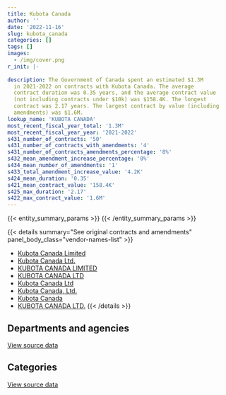 ```yaml
---
title: Kubota Canada
author: ''
date: '2022-11-16'
slug: kubota_canada
categories: []
tags: []
images:
  - /img/cover.png
r_init: |-
  
description: The Government of Canada spent an estimated $1.3M
  in 2021-2022 on contracts with Kubota Canada. The average
  contract duration was 0.35 years, and the average contract value
  (not including contracts under $10k) was $158.4K. The longest
  contract was 2.17 years. The largest contract by value (including
  amendments) was $1.6M.
lookup_name: 'KUBOTA CANADA'
most_recent_fiscal_year_total: '1.3M'
most_recent_fiscal_year_year: '2021-2022'
s431_number_of_contracts: '50'
s431_number_of_contracts_with_amendments: '4'
s431_number_of_contracts_amendments_percentage: '8%'
s432_mean_amendment_increase_percentage: '0%'
s434_mean_number_of_amendments: '1'
s433_total_amendment_increase_value: '4.2K'
s424_mean_duration: '0.35'
s421_mean_contract_value: '158.4K'
s425_max_duration: '2.17'
s422_max_contract_value: '1.6M'
---
```


<script src="/rmarkdown-libs/htmlwidgets/htmlwidgets.js"></script>
<link href="/rmarkdown-libs/datatables-css/datatables-crosstalk.css" rel="stylesheet" />
<script src="/rmarkdown-libs/datatables-binding/datatables.js"></script>
<script src="/rmarkdown-libs/jquery/jquery-3.6.0.min.js"></script>
<link href="/rmarkdown-libs/dt-core-bootstrap/css/dataTables.bootstrap.min.css" rel="stylesheet" />
<link href="/rmarkdown-libs/dt-core-bootstrap/css/dataTables.bootstrap.extra.css" rel="stylesheet" />
<script src="/rmarkdown-libs/dt-core-bootstrap/js/jquery.dataTables.min.js"></script>
<script src="/rmarkdown-libs/dt-core-bootstrap/js/dataTables.bootstrap.min.js"></script>
<link href="/rmarkdown-libs/crosstalk/css/crosstalk.min.css" rel="stylesheet" />
<script src="/rmarkdown-libs/crosstalk/js/crosstalk.min.js"></script>
<script src="/rmarkdown-libs/htmlwidgets/htmlwidgets.js"></script>
<link href="/rmarkdown-libs/datatables-css/datatables-crosstalk.css" rel="stylesheet" />
<script src="/rmarkdown-libs/datatables-binding/datatables.js"></script>
<script src="/rmarkdown-libs/jquery/jquery-3.6.0.min.js"></script>
<link href="/rmarkdown-libs/dt-core-bootstrap/css/dataTables.bootstrap.min.css" rel="stylesheet" />
<link href="/rmarkdown-libs/dt-core-bootstrap/css/dataTables.bootstrap.extra.css" rel="stylesheet" />
<script src="/rmarkdown-libs/dt-core-bootstrap/js/jquery.dataTables.min.js"></script>
<script src="/rmarkdown-libs/dt-core-bootstrap/js/dataTables.bootstrap.min.js"></script>
<link href="/rmarkdown-libs/crosstalk/css/crosstalk.min.css" rel="stylesheet" />
<script src="/rmarkdown-libs/crosstalk/js/crosstalk.min.js"></script>

{{< entity_summary_params >}}
{{< /entity_summary_params >}}

{{< details summary="See original contracts and amendments" panel_body_class="vendor-names-list" >}}
- [Kubota Canada Limited](https://search.open.canada.ca/en/ct/?sort=contract_value_f%20desc&page=1&search_text=%22Kubota%20Canada%20Limited%22)
- [Kubota Canada Ltd.](https://search.open.canada.ca/en/ct/?sort=contract_value_f%20desc&page=1&search_text=%22Kubota%20Canada%20Ltd.%22)
- [KUBOTA CANADA LIMITED](https://search.open.canada.ca/en/ct/?sort=contract_value_f%20desc&page=1&search_text=%22KUBOTA%20CANADA%20LIMITED%22)
- [KUBOTA CANADA LTD](https://search.open.canada.ca/en/ct/?sort=contract_value_f%20desc&page=1&search_text=%22KUBOTA%20CANADA%20LTD%22)
- [Kubota Canada Ltd](https://search.open.canada.ca/en/ct/?sort=contract_value_f%20desc&page=1&search_text=%22Kubota%20Canada%20Ltd%22)
- [Kubota Canada, Ltd.](https://search.open.canada.ca/en/ct/?sort=contract_value_f%20desc&page=1&search_text=%22Kubota%20Canada%2c%20Ltd.%22)
- [Kubota Canada](https://search.open.canada.ca/en/ct/?sort=contract_value_f%20desc&page=1&search_text=%22Kubota%20Canada%22)
- [KUBOTA CANADA LTD.](https://search.open.canada.ca/en/ct/?sort=contract_value_f%20desc&page=1&search_text=%22KUBOTA%20CANADA%20LTD.%22)
{{< /details >}}

## Departments and agencies

<div id="htmlwidget-1" style="width:100%;height:auto;" class="datatables html-widget"></div>
<script type="application/json" data-for="htmlwidget-1">{"x":{"style":"bootstrap","filter":"none","vertical":false,"data":[["<a href=\"/departments/aafc-aac/\">Agriculture and Agri-Food Canada<\/a>","<a href=\"/departments/cfia-acia/\">Canadian Food Inspection Agency<\/a>","<a href=\"/departments/csc-scc/\">Correctional Service of Canada<\/a>","<a href=\"/departments/dfo-mpo/\">Fisheries and Oceans Canada<\/a>","<a href=\"/departments/dnd-mdn/\">National Defence<\/a>","<a href=\"/departments/ec/\">Environment and Climate Change Canada<\/a>","<a href=\"/departments/isc-sac/\">Indigenous Services Canada<\/a>","<a href=\"/departments/nrcan-rncan/\">Natural Resources Canada<\/a>","<a href=\"/departments/pc/\">Parks Canada<\/a>","<a href=\"/departments/tc/\">Transport Canada<\/a>"],[null,null,56432.14,null,245355.64,null,null,null,null,null],[210610.98,null,208178.58,84075.25,1565662.85,null,29111.85,61044.79,135707.4,140416.48],[44648.16,null,836368.95,140349.24,243594.97,95688.4,null,null,407990.58,90116.8],[21913.17,18273.02,675592.13,218731.44,237357.59,null,null,51959.56,118308.76,null]],"container":"<table class=\"table table-striped table-hover row-border order-column display\">\n  <thead>\n    <tr>\n      <th>Department<\/th>\n      <th>2018-2019<\/th>\n      <th>2019-2020<\/th>\n      <th>2020-2021<\/th>\n      <th>2021-2022<\/th>\n    <\/tr>\n  <\/thead>\n<\/table>","options":{"order":[[4,"desc"]],"pageLength":10,"autoWidth":true,"columnDefs":[{"targets":1,"render":"function(data, type, row, meta) {\n    return type !== 'display' ? data : DTWidget.formatCurrency(data, \"$\", 2, 3, \",\", \".\", true, null);\n  }"},{"targets":2,"render":"function(data, type, row, meta) {\n    return type !== 'display' ? data : DTWidget.formatCurrency(data, \"$\", 2, 3, \",\", \".\", true, null);\n  }"},{"targets":3,"render":"function(data, type, row, meta) {\n    return type !== 'display' ? data : DTWidget.formatCurrency(data, \"$\", 2, 3, \",\", \".\", true, null);\n  }"},{"targets":4,"render":"function(data, type, row, meta) {\n    return type !== 'display' ? data : DTWidget.formatCurrency(data, \"$\", 2, 3, \",\", \".\", true, null);\n  }"},{"width":"16%","targets":[1,2,3,4]},{"className":"dt-right","targets":[1,2,3,4]}],"orderClasses":false}},"evals":["options.columnDefs.0.render","options.columnDefs.1.render","options.columnDefs.2.render","options.columnDefs.3.render"],"jsHooks":[]}</script>
<p class="text-right">
<a href="https://github.com/GoC-Spending/contracts-data/tree/main/data/out/vendors/kubota_canada/summary_by_fiscal_year_by_department.csv" class="source-data-link btn btn-link">View source data</a>
</p>

## Categories

<div id="htmlwidget-2" style="width:100%;height:auto;" class="datatables html-widget"></div>
<script type="application/json" data-for="htmlwidget-2">{"x":{"style":"bootstrap","filter":"none","vertical":false,"data":[["<a href=\"/categories/defence/\">Defence<\/a>","<a href=\"/categories/information_technology/\">Information technology<\/a>","<a href=\"/categories/transportation_and_logistics/\">Transportation and logistics<\/a>","<a href=\"/categories/industrial_products_and_services/\">Industrial products and services<\/a>"],[245355.64,null,null,56432.14],[1532264.97,113156.82,540473.09,248913.31],[243594.97,181386.05,1433776.07,null],[237357.59,85330.73,938359.59,81087.76]],"container":"<table class=\"table table-striped table-hover row-border order-column display\">\n  <thead>\n    <tr>\n      <th>Category<\/th>\n      <th>2018-2019<\/th>\n      <th>2019-2020<\/th>\n      <th>2020-2021<\/th>\n      <th>2021-2022<\/th>\n    <\/tr>\n  <\/thead>\n<\/table>","options":{"order":[[4,"desc"]],"dom":"t","pageLength":30,"autoWidth":true,"columnDefs":[{"targets":1,"render":"function(data, type, row, meta) {\n    return type !== 'display' ? data : DTWidget.formatCurrency(data, \"$\", 2, 3, \",\", \".\", true, null);\n  }"},{"targets":2,"render":"function(data, type, row, meta) {\n    return type !== 'display' ? data : DTWidget.formatCurrency(data, \"$\", 2, 3, \",\", \".\", true, null);\n  }"},{"targets":3,"render":"function(data, type, row, meta) {\n    return type !== 'display' ? data : DTWidget.formatCurrency(data, \"$\", 2, 3, \",\", \".\", true, null);\n  }"},{"targets":4,"render":"function(data, type, row, meta) {\n    return type !== 'display' ? data : DTWidget.formatCurrency(data, \"$\", 2, 3, \",\", \".\", true, null);\n  }"},{"width":"16%","targets":[1,2,3,4]},{"className":"dt-right","targets":[1,2,3,4]}],"orderClasses":false,"lengthMenu":[10,25,30,50,100]}},"evals":["options.columnDefs.0.render","options.columnDefs.1.render","options.columnDefs.2.render","options.columnDefs.3.render"],"jsHooks":[]}</script>
<p class="text-right">
<a href="https://github.com/GoC-Spending/contracts-data/tree/main/data/out/vendors/kubota_canada/summary_by_fiscal_year_by_category.csv" class="source-data-link btn btn-link">View source data</a>
</p>
